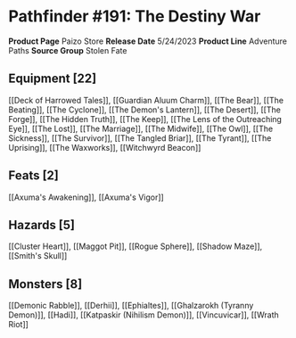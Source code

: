 ﻿---
id: '199'
name: Pathfinder 191. The Destiny War
rarity: Common
source: null
trait: null
type: Source

---
# Pathfinder #191: The Destiny War

**Product Page** Paizo Store
**Release Date** 5/24/2023
**Product Line** Adventure Paths
**Source Group** Stolen Fate

## Equipment [22]

[[Deck of Harrowed Tales]], [[Guardian Aluum Charm]], [[The Bear]], [[The Beating]], [[The Cyclone]], [[The Demon's Lantern]], [[The Desert]], [[The Forge]], [[The Hidden Truth]], [[The Keep]], [[The Lens of the Outreaching Eye]], [[The Lost]], [[The Marriage]], [[The Midwife]], [[The Owl]], [[The Sickness]], [[The Survivor]], [[The Tangled Briar]], [[The Tyrant]], [[The Uprising]], [[The Waxworks]], [[Witchwyrd Beacon]]

## Feats [2]

[[Axuma's Awakening]], [[Axuma's Vigor]]

## Hazards [5]

[[Cluster Heart]], [[Maggot Pit]], [[Rogue Sphere]], [[Shadow Maze]], [[Smith's Skull]]

## Monsters [8]

[[Demonic Rabble]], [[Derhii]], [[Ephialtes]], [[Ghalzarokh (Tyranny Demon)]], [[Hadi]], [[Katpaskir (Nihilism Demon)]], [[Vincuvicar]], [[Wrath Riot]]
